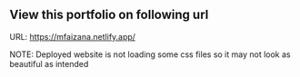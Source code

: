 ## View this portfolio on following url

URL: https://mfaizana.netlify.app/

NOTE: Deployed website is not loading some css files so it may not look as beautiful as intended





